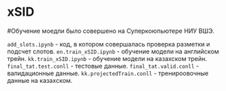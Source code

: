 # xSID
#Обучение моедли было совершено на Суперкоюпьютере НИУ ВШЭ.

`add_slots.ipynb` - код, в котором совершалась проверка разметки и подсчет слотов.
`en.train_xSID.ipynb` - обучение модели на английском трейн.
`kk.train_xSID.ipynb` - обучение модели на казахском трейн.
`final_tat.test.conll` - тестовые данные.
`final_tat.valid.conll` - валидационные данные.
`kk.projectedTrain.conll` - тренироовочные данные на казахском.
